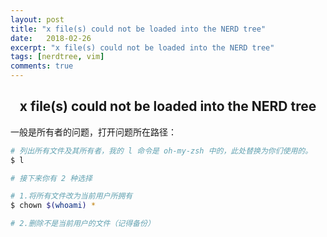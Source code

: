 ```yaml
---
layout: post
title: "x file(s) could not be loaded into the NERD tree"
date:   2018-02-26
excerpt: "x file(s) could not be loaded into the NERD tree"
tags: [nerdtree, vim]
comments: true
---
```


<center><h2>x file(s) could not be loaded into the NERD tree</h2></center>

<!--more-->

一般是所有者的问题，打开问题所在路径：

```sh
# 列出所有文件及其所有者，我的 l 命令是 oh-my-zsh 中的，此处替换为你们使用的。
$ l

# 接下来你有 2 种选择

# 1.将所有文件改为当前用户所拥有
$ chown $(whoami) *

# 2.删除不是当前用户的文件（记得备份）
```